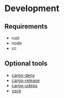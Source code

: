 # Development

## Requirements

- rust
- node
- cc

## Optional tools

- [cargo-deny](https://github.com/EmbarkStudios/cargo-deny)
- [cargo-release](https://github.com/crate-ci/cargo-release)
- [cargo-udeps](https://github.com/est31/cargo-udeps)
- [vsce](https://github.com/microsoft/vscode-vsce)
